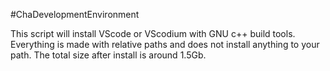 #ChaDevelopmentEnvironment

This script will install VScode or VScodium with GNU c++ build tools. Everything is made with relative paths and does not install anything to your path. The total size after install is around 1.5Gb.
